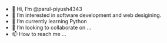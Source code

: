 - 👋 Hi, I’m @parul-piyush4343
- 👀 I’m interested in software development and web desigining.
- 🌱 I’m currently learning Python
- 💞️ I’m looking to collaborate on ...
- 📫 How to reach me ...

<!---
parul-piyush4343/parul-piyush4343 is a ✨ special ✨ repository because its `README.md` (this file) appears on your GitHub profile.
You can click the Preview link to take a look at your changes.
--->
